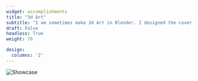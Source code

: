 ```yaml
---
widget: accomplishments
title: "3d Art"
subtitle: "I am sometimes make 3d Art in Blender. I designed the cover page for my Nature Catalysis paper, pictured to the right."
draft: False
headless: True
weight: 70

design:
  columns: '2'
---
```

![Showcase](/uploads/image.svg)
